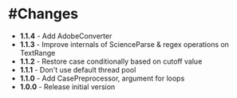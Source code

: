 #Changes
=======
+ **1.1.4** - Add AdobeConverter
+ **1.1.3** - Improve internals of ScienceParse & regex operations on TextRange
+ **1.1.2** - Restore case conditionally based on cutoff value 
+ **1.1.1** - Don't use default thread pool
+ **1.1.0** - Add CasePreprocessor, argument for loops
+ **1.0.0** - Release initial version
